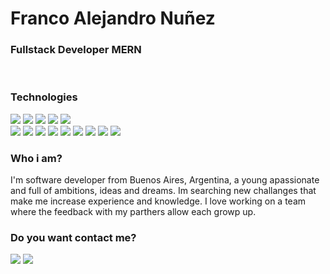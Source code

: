 <h1>Franco Alejandro Nuñez</h1>


<h3>Fullstack Developer MERN</h3>

<br>



### Technologies

<p>
    <img src="https://img.shields.io/badge/-Trello-0079BF?style=flat-square&logo=Trello&logoColor=white"/>
    <img src="https://img.shields.io/badge/-Figma-FA6400?style=flat-square&logo=Figma&logoColor=white"/>
    <img src="https://img.shields.io/badge/-MySQL-F29111?style=flat-square&logo=MySQL&logoColor=white"/>
    <img src="https://img.shields.io/badge/-Postman-5849BE?style=flat-square&logo=Postman&logoColor=white"/>
    <img src="https://img.shields.io/badge/-Jenkins-000000?style=flat-square&logo=Jenkins&logoColor=white"/><br/>
    <img src="https://img.shields.io/badge/-React-61dafb?style=flat-square&logo=React&logoColor=white"/>
    <img src="https://img.shields.io/badge/-Next-F55247?style=flat-square&logo=Next.js&logoColor=white"/>
    <img src="https://img.shields.io/badge/-JavaScript-E74430?style=flat-square&logo=Javascript&logoColor=white"/>
    <img src="https://img.shields.io/badge/-Node-FF4785?style=flat-square&logo=Node.js&logoColor=white"/>
    <img src="https://img.shields.io/badge/-Express-1C78C0?style=flat-square&logo=Express.js&logoColor=white"/>
    <img src="https://img.shields.io/badge/-Nest-4B32C3?style=flat-square&logo=Nest.js&logoColor=white"/>
    <img src="https://img.shields.io/badge/-MongoDB-123F6D?style=flat-square&logo=Mongodb&logoColor=white"/>
    <img src="https://img.shields.io/badge/-TypeScript-222F29?style=flat-square&logo=Typescript&logoColor=white"/>
    <img src="https://img.shields.io/badge/-Bootstrap-222F29?style=flat-square&logo=Bootstrap&logoColor=white"/>
 </p>


### Who i am?

<p>
I'm software developer from Buenos Aires, Argentina, a young apassionate and full of ambitions, ideas and dreams. Im searching new challanges that make me increase experience and knowledge. I love working on a team where the feedback with my parthers allow each growp up. 
</p>
    
### Do you want contact me?

 <p>
  <a href="mailto:nunezfrancoalejandro1@gmail.com?subject=[GitHub]%20🔥%20Prise%20de%20contact&body=Bonjour%20Stan%2C%0A%0AJe%20viens%20vers%20toi%20aujourd%27hui%20apr%C3%A8s%20avoir%20vu%20ton%20profil%20GitHub%20pour%20..."><img src="https://img.shields.io/badge/e‑mail-D14836.svg?style=for-the-badge&logo=GMail&logoColor=white"/></a>
  <a href="https://linkedin.com/in/franco954/"><img src="https://img.shields.io/badge/linkedin-0077B5.svg?style=for-the-badge&logo=linkedin&logoColor=white"/></a>
</p>
    



 
 
 



















